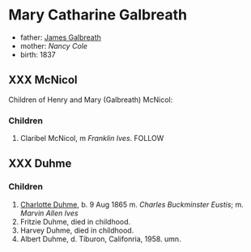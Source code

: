 # Mary Catharine Galbreath

- father: [James Galbreath](galbreath-james-1809.md)
- mother: *Nancy Cole*
- birth: 1837

## XXX McNicol

Children of Henry and Mary (Galbreath) McNicol:

### Children

1. Claribel McNicol, m *Franklin Ives*.  FOLLOW

## XXX Duhme

### Children

1. [Charlotte Duhme](duhme-charlotte-1865.md), b. 9 Aug 1865 m. *Charles Buckminster Eustis*; m. *Marvin Allen Ives*
2. Fritzie Duhme, died in childhood.
3. Harvey Duhme, died in childhood.
4. Albert Duhme, d. Tiburon, Califonria, 1958.  umn.

